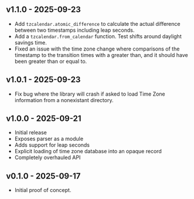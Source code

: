## v1.1.0 - 2025-09-23
- Add `tzcalendar.atomic_difference` to calculate the actual difference between
  two timestamps including leap seconds.
- Add a `tzcalendar.from_calendar` function. Test shifts around daylight savings
  time.
- Fixed an issue with the time zone change where comparisons of the timestamp to
  the transition times with a greater than, and it should have been greater than
  or equal to.

## v1.0.1 - 2025-09-23
- Fix bug where the library will crash if asked to load Time Zone information
  from a nonexistant directory.
  
## v1.0.0 - 2025-09-21
- Initial release
- Exposes parser as a module
- Adds support for leap seconds
- Explicit loading of time zone database into an opaque record
- Completely overhauled API

## v0.1.0 - 2025-09-17
- Initial proof of concept.

